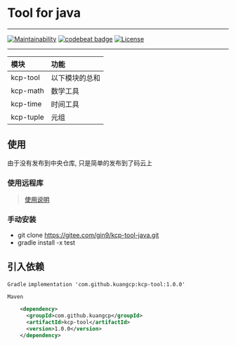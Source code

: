 # Tool for java
*******************
[![Maintainability](https://api.codeclimate.com/v1/badges/86a89f04514045c8246d/maintainability)](https://codeclimate.com/github/Kuangcp/kcp-tool-java/maintainability)
[![codebeat badge](https://codebeat.co/badges/9a4f8f3c-8edb-41ed-b43a-2fe6d18c3c11)](https://codebeat.co/projects/github-com-kuangcp-kcp-tool-java-master)
[![License](https://img.shields.io/badge/license-Apache%20License%202.0-brightgreen.svg)](LICENSE)

***************

| 模块 | 功能 |
|:----|:----|
| kcp-tool  | 以下模块的总和 |
| kcp-math  | 数学工具      |
| kcp-time  | 时间工具      |
| kcp-tuple | 元组         |

## 使用
由于没有发布到中央仓库, 只是简单的发布到了码云上

### 使用远程库
> [使用说明](https://gitee.com/gin9/MavenRepos)

### 手动安装
- git clone https://gitee.com/gin9/kcp-tool-java.git
- gradle install -x test

## 引入依赖
`Gradle`
`implementation 'com.github.kuangcp:kcp-tool:1.0.0'`

`Maven`
```xml
    <dependency>
      <groupId>com.github.kuangcp</groupId>
      <artifactId>kcp-tool</artifactId>
      <version>1.0.0</version>
    </dependency>
```